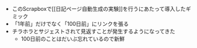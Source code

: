 
- このScrapboxで[[日記ページ自動生成の実験]]を行うにあたって導入したギミック
- 「1年前」だけでなく「100日前」にリンクを張る
- チラホラとサジェストされて見返すことが発生するようになってきた
    - 100日前のことはだいぶ忘れているので新鮮
